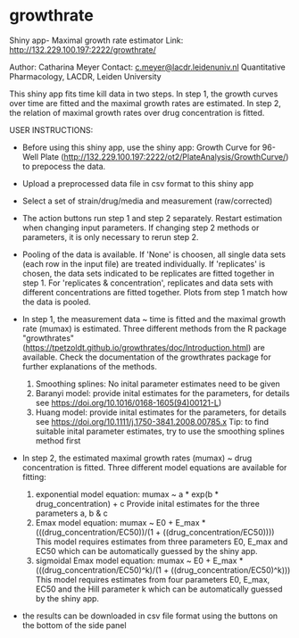 # growthrate

Shiny app- Maximal growth rate estimator 
Link: http://132.229.100.197:2222/growthrate/

Author: Catharina Meyer
Contact: c.meyer@lacdr.leidenuniv.nl
Quantitative Pharmacology, LACDR, Leiden University

This shiny app fits time kill data in two steps. In step 1, the growth curves over time are fitted and the maximal growth rates are estimated. In step 2, the relation of maximal growth rates over drug concentration is fitted.

USER INSTRUCTIONS:

- Before using this shiny app, use the shiny app: Growth Curve for 96-Well Plate (http://132.229.100.197:2222/ot2/PlateAnalysis/GrowthCurve/) to prepocess the data.

- Upload a preprocessed data file in csv format to this shiny app

- Select a set of strain/drug/media and measurement (raw/corrected)

- The action buttons run step 1 and step 2 separately. Restart estimation when changing input parameters. If changing step 2 methods or parameters, it is only
 necessary to rerun step 2.
 
- Pooling of the data is available. If 'None' is choosen, all single data sets (each row in the input file) are treated individually. If 'replicates' is chosen, the data sets indicated to be replicates are fitted together in step 1. For 'replicates & concentration', replicates and data sets with different concentrations are fitted together. Plots from step 1 match how the data is pooled.

- In step 1, the measurement data ~ time is fitted and the maximal growth rate (mumax) is estimated. Three different methods from the R package "growthrates" (https://tpetzoldt.github.io/growthrates/doc/Introduction.html) are available. Check the documentation of the growthrates package for further explanations of the methods.
	1) Smoothing splines: No inital parameter estimates need to be given
	2) Baranyi model: provide inital estimates for the parameters, for details see https://doi.org/10.1016/0168-1605(94)00121-L)
	3) Huang model: provide inital estimates for the parameters, for details see https://doi.org/10.1111/j.1750-3841.2008.00785.x
	Tip: to find suitable inital parameter estimates, try to use the smoothing splines method first
	
- In step 2, the estimated maximal growth rates (mumax) ~ drug concentration is fitted. Three different model equations are available for fitting:
	1) exponential model equation: mumax ~ a * exp(b * drug_concentration) + c
	   Provide inital estimates for the three parameters a, b & c
	2) Emax model equation: mumax ~ E0 + E_max * (((drug_concentration/EC50))/(1 + ((drug_concentration/EC50))))
	   This model requires estimates from three parameters E0, E_max and EC50 which can be automatically guessed by the shiny app.
	3) sigmoidal Emax model equation: mumax ~ E0 + E_max * (((drug_concentration/EC50)^k)/(1 + ((drug_concentration/EC50)^k)))
	   This model requires estimates from four parameters E0, E_max, EC50 and the Hill parameter k which can be automatically guessed by the shiny app.

- the results can be downloaded in csv file format using the buttons on the bottom of the side panel




	

